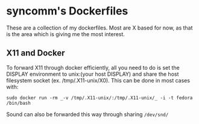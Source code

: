 # syncomm's Dockerfiles #

These are a collection of my dockerfiles. Most are X based for now,
as that is the area which is giving me the most interest. 

## X11 and Docker ##
To forward X11 through docker efficiently, all you need to do is set
the DISPLAY environment to unix:(your host DISPLAY) and share the 
host filesystem socket (ex. /tmp/.X11-unix/X0). This can be done in
most cases with:

```
sudo docker run -rm _-v /tmp/.X11-unix/:/tmp/.X11-unix/_ -i -t fedora /bin/bash
```

Sound can also be forwarded this way through sharing `/dev/snd/`


